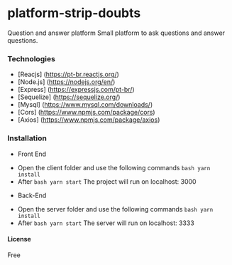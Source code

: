 # platform-strip-doubts
Question and answer platform
Small platform to ask questions and answer questions.

### Technologies
- [Reacjs] (https://pt-br.reactjs.org/)
- [Node.js] (https://nodejs.org/en/)
- [Express] (https://expressjs.com/pt-br/)
- [Sequelize] (https://sequelize.org/)
- [Mysql] (https://www.mysql.com/downloads/)
- [Cors] (https://www.npmjs.com/package/cors)
- [Axios] (https://www.npmjs.com/package/axios)

### Installation
* Front End
- Open the client folder and use the following commands
`` bash
yarn install
``
- After
`` bash
yarn start
``
The project will run on localhost: 3000

* Back-End
- Open the server folder and use the following commands
`` bash
yarn install
``
- After
`` bash
yarn start
``
The server will run on localhost: 3333

#### License
Free
